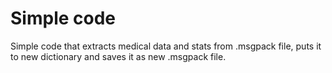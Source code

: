 # Simple code
Simple code that extracts medical data and stats from .msgpack file, puts it to new dictionary and saves it as new .msgpack file.
